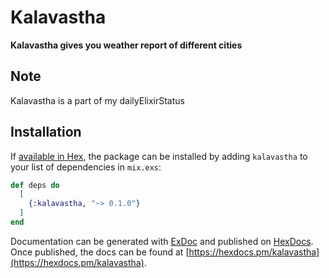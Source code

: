 # Kalavastha

**Kalavastha gives you weather report of different cities**

## Note
Kalavastha is a part of my dailyElixirStatus

## Installation

If [available in Hex](https://hex.pm/docs/publish), the package can be installed
by adding `kalavastha` to your list of dependencies in `mix.exs`:

```elixir
def deps do
  [
    {:kalavastha, "~> 0.1.0"}
  ]
end
```

Documentation can be generated with [ExDoc](https://github.com/elixir-lang/ex_doc)
and published on [HexDocs](https://hexdocs.pm). Once published, the docs can
be found at [https://hexdocs.pm/kalavastha](https://hexdocs.pm/kalavastha).

